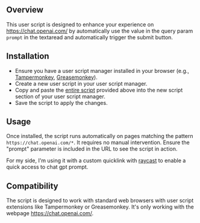 ## Overview

This user script is designed to enhance your experience on https://chat.openai.com/ by automatically use the value in the query param `prompt` in the textaread and automatically trigger the submit button.

## Installation
- Ensure you have a user script manager installed in your browser (e.g., [Tampermonkey](https://github.com/Tampermonkey/tampermonkey), [Greasemonkey](https://github.com/greasemonkey/greasemonkey)).
- Create a new user script in your user script manager.
- Copy and paste the [entire script](./userscript.js) provided above into the new script section of your user script manager.
- Save the script to apply the changes.

## Usage
Once installed, the script runs automatically on pages matching the pattern `https://chat.openai.com/*`. It requires no manual intervention. Ensure the "prompt" parameter is included in the URL to see the script in action.

For my side, I'm using it with a custom quicklink with [raycast](https://www.raycast.com/) to enable a quick access to chat gpt prompt.



## Compatibility
The script is designed to work with standard web browsers with user script extensions like Tampermonkey or Greasemonkey.
It's only working with the webpage https://chat.openai.com/.
